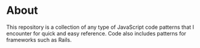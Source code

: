 # About

This repository is a collection of any type of JavaScript code patterns that I
encounter for quick and easy reference. Code also includes patterns for
frameworks such as Rails.
